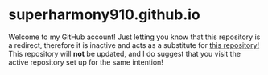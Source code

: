 # superharmony910.github.io
Welcome to my GitHub account!
Just letting you know that this repository is a redirect, therefore it is inactive and acts as a substitute for [this repository!](https://github.com/SuperHarmony910/SuperHarmony910)
This repository will **not** be updated, and I do suggest that you visit the active repository set up for the same intention!
